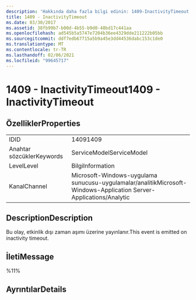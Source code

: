 ```yaml
---
description: 'Hakkında daha fazla bilgi edinin: 1409-InactivityTimeout'
title: 1409 - InactivityTimeout
ms.date: 03/30/2017
ms.assetid: 38fb99b7-b00d-4b55-b9d0-48bd17c441aa
ms.openlocfilehash: ad545b5a5747e7204b36ee4329dde211222b05bb
ms.sourcegitcommit: ddf7edb67715a5b9a45e3dd44536dabc153c1de0
ms.translationtype: MT
ms.contentlocale: tr-TR
ms.lasthandoff: 02/06/2021
ms.locfileid: "99645717"
---
```

# <a name="1409---inactivitytimeout"></a><span data-ttu-id="2aa96-103">1409 - InactivityTimeout</span><span class="sxs-lookup"><span data-stu-id="2aa96-103">1409 - InactivityTimeout</span></span>

## <a name="properties"></a><span data-ttu-id="2aa96-104">Özellikler</span><span class="sxs-lookup"><span data-stu-id="2aa96-104">Properties</span></span>  
  
|||  
|-|-|  
|<span data-ttu-id="2aa96-105">ID</span><span class="sxs-lookup"><span data-stu-id="2aa96-105">ID</span></span>|<span data-ttu-id="2aa96-106">1409</span><span class="sxs-lookup"><span data-stu-id="2aa96-106">1409</span></span>|  
|<span data-ttu-id="2aa96-107">Anahtar sözcükler</span><span class="sxs-lookup"><span data-stu-id="2aa96-107">Keywords</span></span>|<span data-ttu-id="2aa96-108">ServiceModel</span><span class="sxs-lookup"><span data-stu-id="2aa96-108">ServiceModel</span></span>|  
|<span data-ttu-id="2aa96-109">Level</span><span class="sxs-lookup"><span data-stu-id="2aa96-109">Level</span></span>|<span data-ttu-id="2aa96-110">Bilgi</span><span class="sxs-lookup"><span data-stu-id="2aa96-110">Information</span></span>|  
|<span data-ttu-id="2aa96-111">Kanal</span><span class="sxs-lookup"><span data-stu-id="2aa96-111">Channel</span></span>|<span data-ttu-id="2aa96-112">Microsoft-Windows-uygulama sunucusu-uygulamalar/analitik</span><span class="sxs-lookup"><span data-stu-id="2aa96-112">Microsoft-Windows-Application Server-Applications/Analytic</span></span>|  
  
## <a name="description"></a><span data-ttu-id="2aa96-113">Description</span><span class="sxs-lookup"><span data-stu-id="2aa96-113">Description</span></span>  

 <span data-ttu-id="2aa96-114">Bu olay, etkinlik dışı zaman aşımı üzerine yayınlanır.</span><span class="sxs-lookup"><span data-stu-id="2aa96-114">This event is emitted on inactivity timeout.</span></span>  
  
## <a name="message"></a><span data-ttu-id="2aa96-115">İleti</span><span class="sxs-lookup"><span data-stu-id="2aa96-115">Message</span></span>  

 <span data-ttu-id="2aa96-116">%1</span><span class="sxs-lookup"><span data-stu-id="2aa96-116">1%</span></span>  
  
## <a name="details"></a><span data-ttu-id="2aa96-117">Ayrıntılar</span><span class="sxs-lookup"><span data-stu-id="2aa96-117">Details</span></span>
